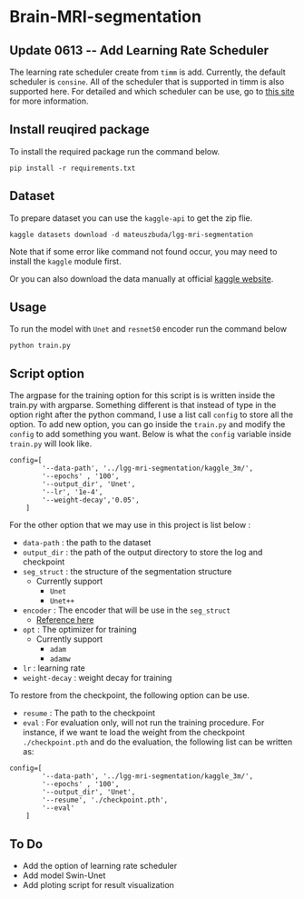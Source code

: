 # Brain-MRI-segmentation

## Update 0613 -- Add Learning Rate Scheduler
The learning rate scheduler create from `timm` is add. 
Currently, the default scheduler is `consine`.  All of the scheduler that is supported in timm is also supported here.
For detailed and which scheduler can be use, go to [this site](https://timm.fast.ai/schedulers) for more information.


## Install reuqired package
To install the required package run the command below.
```
pip install -r requirements.txt
```

## Dataset

To prepare dataset you can use the `kaggle-api` to get the zip flie.
```
kaggle datasets download -d mateuszbuda/lgg-mri-segmentation
```
Note that if some error like command not found occur, you may need to install the `kaggle` module first. 

Or you can also download the data manually at official [kaggle website](https://www.kaggle.com/datasets/mateuszbuda/lgg-mri-segmentation).

## Usage
To run the model with `Unet` and `resnet50` encoder run the command below
```
python train.py
``` 

## Script option
The argpase for the training option for this script is is written inside the train.py with argparse. Something different is that instead of type in the option right after the python command, I use a list call `config` to store all the option. To add new option, you can go inside the `train.py` and modify the `config` to add something you want. Below is what the `config` variable inside `train.py` will look like.
```
config=[
        '--data-path', '../lgg-mri-segmentation/kaggle_3m/',
        '--epochs' , '100',
        '--output_dir', 'Unet',
        '--lr', '1e-4',
        '--weight-decay','0.05',
    ]
```

For the other option that we may use in this project is list below :
+ `data-path` : the path to the dataset
+ `output_dir` : the path of the output directory to store the log and checkpoint
+ `seg_struct` : the structure of the segmentation structure
    + Currently support
        + `Unet`
        + `Unet++`
+ `encoder` : The encoder that will be use in the `seg_struct`
    + [Reference here](https://smp.readthedocs.io/en/latest/encoders.html)
+ `opt` : The optimizer for training
    + Currently support
        + `adam`
        + `adamw`
+ `lr` : learning rate
+ `weight-decay` : weight decay for training

To restore from the checkpoint, the following option can be use.
+ `resume` : The path to the checkpoint
+ `eval` : For evaluation only, will not run the training procedure.
For instance, if we want te load the weight from the checkpoint `./checkpoint.pth` and do the evaluation, the following list can be written as:
```
config=[
        '--data-path', '../lgg-mri-segmentation/kaggle_3m/',
        '--epochs' , '100',
        '--output_dir', 'Unet',
        '--resume', './checkpoint.pth',
        '--eval'
    ]
```

## To Do
+ Add the option of learning rate scheduler
+ Add model Swin-Unet
+ Add ploting script for result visualization